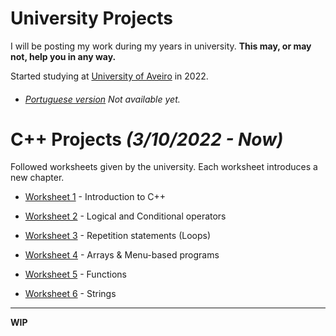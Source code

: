 # University Projects
I will be posting my work during my years in university.
**This may, or may not, help you in any way.**

Started studying at [University of Aveiro](https://www.ua.pt/) in 2022.
+ ###### [Portuguese version](/README-pt.md) *Not available yet.*

# C++ Projects *(3/10/2022 - **Now**)*
Followed worksheets given by the university. Each worksheet introduces a new chapter.

+ [Worksheet 1](https://github.com/LoreWasTaken/uni-projects/blob/main/C%2B%2B%20Projects/Worksheet%201) - Introduction to C++

+ [Worksheet 2](https://github.com/LoreWasTaken/uni-projects/blob/main/C%2B%2B%20Projects/Worksheet%202) - Logical and Conditional operators

+ [Worksheet 3](https://github.com/LoreWasTaken/uni-projects/blob/main/C%2B%2B%20Projects/Worksheet%203) - Repetition statements (Loops)

+ [Worksheet 4](https://github.com/LoreWasTaken/uni-projects/blob/main/C%2B%2B%20Projects/Worksheet%204) - Arrays & Menu-based programs

+ [Worksheet 5](https://github.com/LoreWasTaken/uni-projects/blob/main/C%2B%2B%20Projects/Worksheet%205) - Functions

+ [Worksheet 6]() - Strings
	
---

**WIP**
